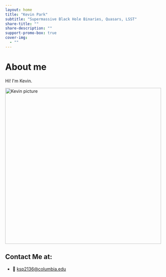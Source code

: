 ```yaml
---
layout: home
title: "Kevin Park"
subtitle: "Supermassive Black Hole Binaries, Quasars, LSST"
share-title: ""
share-description: ""
support-promo-box: true
cover-img:
  - ""
---
```


# About me
Hi! I'm Kevin.

<img src="/assets/images/증명사진(최근).jpeg" alt="Kevin picture" width="500">

## Contact Me at:
- 📧 [ksp2136@columbia.edu](mailto:ksp2136@columbia.edu)
